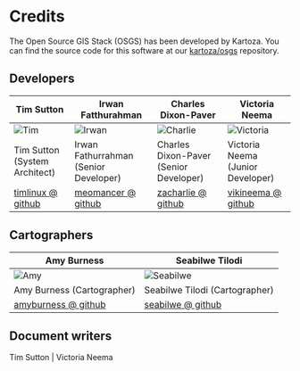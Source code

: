 # Credits

The Open Source GIS Stack (OSGS) has been developed by Kartoza. You can find the source code for this software at our [kartoza/osgs](https://github.com/kartoza/osgs) repository.

## Developers

Tim Sutton | Irwan Fatthurahman | Charles Dixon-Paver | Victoria Neema 
-----------| ------------------ | ------------------- |------------------- |
![Tim](https://avatars.githubusercontent.com/u/178003?v=4&s=250 "Tim") | ![Irwan](https://avatars.githubusercontent.com/u/4530905?v=4&s=174  "Irwan") | ![Charlie](https://avatars.githubusercontent.com/u/64078329?v=4&s=174 "Charlie") | ![Victoria](https://avatars.githubusercontent.com/u/39700992?v=4&s=174 "Victoria") |
Tim Sutton (System Architect) | Irwan Fathurrahman (Senior Developer) | Charles Dixon-Paver (Senior Developer) | Victoria Neema (Junior Developer) |
[timlinux @ github](https://github.com/timlinux/) | [meomancer @ github](https://github.com/meomancer) | [zacharlie @ github](https://github.com/zacharlie) | [vikineema @ github](https://github.com/vikineema) |


## Cartographers

Amy Burness | Seabilwe Tilodi |
----------- | ------------------ |
| ![Amy](https://avatars.githubusercontent.com/u/77841514?v=4&s=174 "Amy")| ![Seabilwe](https://avatars.githubusercontent.com/u/56301949?v=4 "Seabilwe") |
| Amy Burness (Cartographer) | Seabilwe Tilodi (Cartographer) |
[amyburness @ github](https://github.com/amyburness) | [seabilwe @ github](https://github.com/seabilwe) |

## Document writers 

Tim Sutton | Victoria Neema 